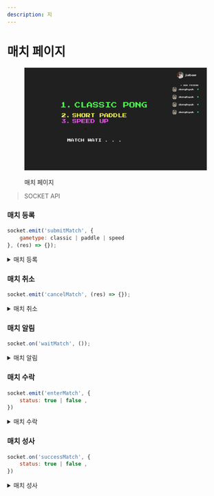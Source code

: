 ```yaml
---
description: 지
---
```


# 매치 페이지

<figure><img src="../../.gitbook/assets/image.png" alt=""><figcaption><p>매치 페이지</p></figcaption></figure>

> SOCKET API

### 매치 등록

```javascript
socket.emit('submitMatch', {
    gametype: classic | paddle | speed
}, (res) => {});
```

<details>

<summary>매치 등록</summary>

* 매치등록시 사용하는 소켓
* 매치 페이지에서 게임 모드를 선택하여 선택된 게임 타입을 보낸다
* 콜백함수를 받아 정상적으로 등록이 되었는지 판별한다

</details>

### 매치 취소

```jsx
socket.emit('cancelMatch', (res) => {});
```

<details>

<summary>매치 취소</summary>

* 선택된 매치를 취소한다
* 콜백함수를 받아 정상적으로 등록이 되었는지 판별한다

</details>

### 매치 알림

```jsx
socket.on('waitMatch', ());
```

<details>

<summary>매치 알림</summary>

* 매치를 잡히면 알려주는 소켓
* 화면에 매치 참여 여부 모달을 띄움

</details>

### 매치 수락

```javascript
socket.emit('enterMatch', { 
    status: true | false ,
})
```

<details>

<summary>매치 수락</summary>

* 매치 참여 여부를 전달하는 소켓

</details>

### 매치 성사

```javascript
socket.on('successMatch', {
	status: true | false ,
})
```

<details>

<summary>매치 성사</summary>

* 매치 성사를 기다리는 소켓
* match enter 에서 true 를 누름 사람만 받음
* 이미 true 누른 사람은 대기
* 성사된다면 게임 페이지로 이동

</details>
